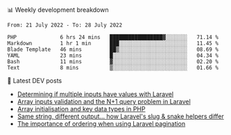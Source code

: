 📊 Weekly development breakdown
<!--START_SECTION:waka-->

```text
From: 21 July 2022 - To: 28 July 2022

PHP              6 hrs 24 mins   █████████████████▓░░░░░░░   71.14 %
Markdown         1 hr 1 min      ███░░░░░░░░░░░░░░░░░░░░░░   11.45 %
Blade Template   46 mins         ██▒░░░░░░░░░░░░░░░░░░░░░░   08.69 %
YAML             23 mins         █░░░░░░░░░░░░░░░░░░░░░░░░   04.34 %
Bash             11 mins         ▓░░░░░░░░░░░░░░░░░░░░░░░░   02.20 %
Text             8 mins          ▒░░░░░░░░░░░░░░░░░░░░░░░░   01.66 %
```

<!--END_SECTION:waka-->

📕 Latest DEV posts
<!-- BLOG-POST-LIST:START -->
- [Determining if multiple inputs have values with Laravel](https://dev.to/michaelvickersuk/determining-if-multiple-inputs-have-values-with-laravel-km6)
- [Array inputs validation and the N+1 query problem in Laravel](https://dev.to/michaelvickersuk/array-inputs-validation-and-the-n1-query-problem-in-laravel-2agb)
- [Array initialisation and key data types in PHP](https://dev.to/michaelvickersuk/array-initialisation-and-key-data-types-in-php-1e5b)
- [Same string, different output... how Laravel&#39;s slug &amp; snake helpers differ](https://dev.to/michaelvickersuk/same-string-different-output-how-laravels-slug-snake-helpers-differ-1ccj)
- [The importance of ordering when using Laravel pagination](https://dev.to/michaelvickersuk/the-importance-of-ordering-when-using-laravel-pagination-1e37)
<!-- BLOG-POST-LIST:END -->
